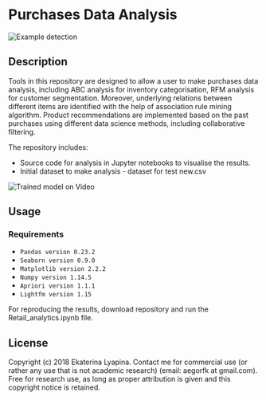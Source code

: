 # Purchases Data Analysis
![Example detection](assets/chairs.png)
## Description

Tools in this repository are designed to allow a user to make purchases data analysis, including ABC analysis for inventory categorisation, RFM analysis for customer segmentation.
Moreover, underlying relations between different items are identified with the help of association rule mining algorithm. Product recommendations are implemented based on the past purchases using different data science methods, including collaborative filtering.

The repository includes:
* Source code for analysis in Jupyter notebooks to visualise the results.
* Initial dataset to make analysis - dataset for test new.csv

![Trained model on Video](assets/output.gif)

## Usage
### Requirements
* `Pandas version 0.23.2`
* `Seaborn version 0.9.0`
* `Matplotlib version 2.2.2`
* `Numpy version 1.14.5`
* `Apriori version 1.1.1`
* `Lightfm version 1.15`

For reproducing the results, download repository and run the Retail_analytics.ipynb file.

## License
Copyright (c) 2018 Ekaterina Lyapina. Contact me for commercial use (or rather any use that is not academic research) (email: aegorfk at gmail.com). Free for research use, as long as proper attribution is given and this copyright notice is retained.

